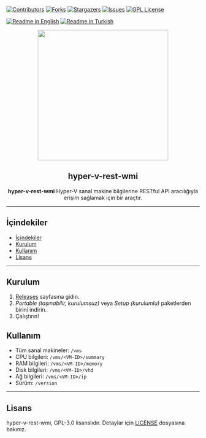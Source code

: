 [![Contributors][contributors-shield]][contributors-url]
[![Forks][forks-shield]][forks-url]
[![Stargazers][stars-shield]][stars-url]
[![Issues][issues-shield]][issues-url]
[![GPL License][license-shield]][license-url]

[![Readme in English](https://img.shields.io/badge/Readme-English-blue)](README.md)
[![Readme in Turkish](https://img.shields.io/badge/Readme-Turkish-red)](README.tr.md)

<div align="center">
<a href="https://mono.net.tr/">
  <img src="https://monobilisim.com.tr/images/mono-bilisim.svg" width="340"/>
</a>

<h2 align="center">hyper-v-rest-wmi</h2>
<b>hyper-v-rest-wmi</b> Hyper-V sanal makine bilgilerine RESTful API aracılığıyla erişim sağlamak için bir araçtır.
</div>

---

## İçindekiler

- [İçindekiler](#i̇çindekiler)
- [Kurulum](#kurulum)
- [Kullanım](#kullanım)
- [Lisans](#lisans)

---

## Kurulum

1. [Releases](https://github.com/monobilisim/hyper-v-rest-wmi/releases) sayfasına gidin.
2. *Portable (taşınabilir, kurulumsuz)* veya *Setup (kurulumlu)* paketlerden birini indirin.
3. Çalıştırın!

## Kullanım

- Tüm sanal makineler: `/vms`
- CPU bilgileri: `/vms/<VM-ID>/summary`
- RAM bilgileri: `/vms/<VM-ID>/memory`
- Disk bilgileri: `/vms/<VM-ID>/vhd`
- Ağ bilgileri: `/vms/<VM-ID>/ip`
- Sürüm: `/version`

---

## Lisans

hyper-v-rest-wmi, GPL-3.0 lisanslıdır. Detaylar için [LICENSE](LICENSE) dosyasına bakınız.

[contributors-shield]: https://img.shields.io/github/contributors/monobilisim/hyper-v-rest-wmi.svg?style=for-the-badge
[contributors-url]: https://github.com/monobilisim/hyper-v-rest-wmi/graphs/contributors
[forks-shield]: https://img.shields.io/github/forks/monobilisim/hyper-v-rest-wmi.svg?style=for-the-badge
[forks-url]: https://github.com/monobilisim/hyper-v-rest-wmi/network/members
[stars-shield]: https://img.shields.io/github/stars/monobilisim/hyper-v-rest-wmi.svg?style=for-the-badge
[stars-url]: https://github.com/monobilisim/hyper-v-rest-wmi/stargazers
[issues-shield]: https://img.shields.io/github/issues/monobilisim/hyper-v-rest-wmi.svg?style=for-the-badge
[issues-url]: https://github.com/monobilisim/hyper-v-rest-wmi/issues
[license-shield]: https://img.shields.io/github/license/monobilisim/hyper-v-rest-wmi.svg?style=for-the-badge
[license-url]: https://github.com/monobilisim/hyper-v-rest-wmi/blob/master/LICENSE
